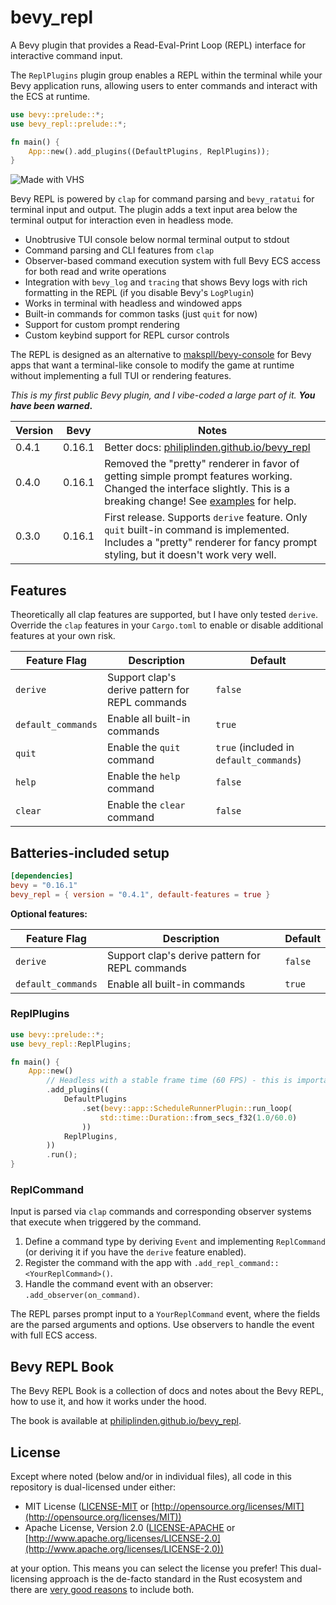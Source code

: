 # bevy_repl

A Bevy plugin that provides a Read-Eval-Print Loop (REPL) interface for
interactive command input.

The `ReplPlugins` plugin group enables a REPL within the terminal while your
Bevy application runs, allowing users to enter commands and interact with the
ECS at runtime.

```rust
use bevy::prelude::*;
use bevy_repl::prelude::*;

fn main() {
    App::new().add_plugins((DefaultPlugins, ReplPlugins));
}
```

![Made with VHS](https://vhs.charm.sh/vhs-6kUt4mnyvUcmbpVfWzHx4s.gif)

Bevy REPL is powered by `clap` for command parsing and `bevy_ratatui` for
terminal input and output. The plugin adds a text input area below the terminal
output for interaction even in headless mode.

- Unobtrusive TUI console below normal terminal output to stdout
- Command parsing and CLI features from `clap`
- Observer-based command execution system with full Bevy ECS access for both
  read and write operations
- Integration with `bevy_log` and `tracing` that shows Bevy logs with rich
  formatting in the REPL (if you disable Bevy's `LogPlugin`)
- Works in terminal with headless and windowed apps
- Built-in commands for common tasks (just `quit` for now)
- Support for custom prompt rendering
- Custom keybind support for REPL cursor controls

The REPL is designed as an alternative to
[makspll/bevy-console](https://github.com/makspll/bevy-console) for Bevy apps
that want a terminal-like console to modify the game at runtime without
implementing a full TUI or rendering features.

_This is my first public Bevy plugin, and I vibe-coded a large part of it._ 
**_You have been warned_.**

| Version | Bevy | Notes |
| --- | --- | --- |
| 0.4.1 | 0.16.1 | Better docs: [philiplinden.github.io/bevy_repl](https://philiplinden.github.io/bevy_repl/) |
| 0.4.0 | 0.16.1 | Removed the "pretty" renderer in favor of getting simple prompt features working. Changed the interface slightly. This is a breaking change! See [examples](https://github.com/philiplinden/bevy_repl/tree/main/examples) for help. |
| 0.3.0 | 0.16.1 | First release. Supports `derive` feature. Only `quit` built-in command is implemented. Includes a "pretty" renderer for fancy prompt styling, but it doesn't work very well. |

## Features

Theoretically all clap features are supported, but I have only tested `derive`.
Override the `clap` features in your `Cargo.toml` to enable or disable
additional features at your own risk.

| Feature Flag | Description | Default |
| --- | --- | --- |
| `derive` | Support clap's derive pattern for REPL commands | `false` |
| `default_commands` | Enable all built-in commands | `true` |
| `quit` | Enable the `quit` command | `true` (included in `default_commands`) |
| `help` | Enable the `help` command | `false` |
| `clear` | Enable the `clear` command | `false` |

## Batteries-included setup

```toml
[dependencies]
bevy = "0.16.1"
bevy_repl = { version = "0.4.1", default-features = true }
```

**Optional features:**

| Feature Flag | Description | Default |
| --- | --- | --- |
| `derive` | Support clap's derive pattern for REPL commands | `false` |
| `default_commands` | Enable all built-in commands | `true` |

### ReplPlugins

```rust
use bevy::prelude::*;
use bevy_repl::ReplPlugins;

fn main() {
    App::new()
        // Headless with a stable frame time (60 FPS) - this is important!
        .add_plugins((
            DefaultPlugins
                .set(bevy::app::ScheduleRunnerPlugin::run_loop(
                    std::time::Duration::from_secs_f32(1.0/60.0)
                ))
            ReplPlugins,
        ))
        .run();
}
```

### ReplCommand

Input is parsed via `clap` commands and corresponding observer systems that
execute when triggered by the command.

1. Define a command type by deriving `Event` and implementing `ReplCommand` (or deriving it if you have the `derive` feature enabled).
2. Register the command with the app with `.add_repl_command::<YourReplCommand>()`.
3. Handle the command event with an observer: `.add_observer(on_command)`.

The REPL parses prompt input to a `YourReplCommand` event, where the fields are
the parsed arguments and options. Use observers to handle the event with full
ECS access.

## Bevy REPL Book

The Bevy REPL Book is a collection of docs and notes about the Bevy REPL, how to
use it, and how it works under the hood.

The book is available at [philiplinden.github.io/bevy_repl](https://philiplinden.github.io/bevy_repl/).

## License

Except where noted (below and/or in individual files), all code in this
repository is dual-licensed under either:

- MIT License ([LICENSE-MIT](LICENSE-MIT) or
  [http://opensource.org/licenses/MIT](http://opensource.org/licenses/MIT))
- Apache License, Version 2.0 ([LICENSE-APACHE](LICENSE-APACHE) or
  [http://www.apache.org/licenses/LICENSE-2.0](http://www.apache.org/licenses/LICENSE-2.0))

at your option. This means you can select the license you prefer! This
dual-licensing approach is the de-facto standard in the Rust ecosystem and there
are [very good reasons](https://github.com/bevyengine/bevy/issues/2373) to
include both.
